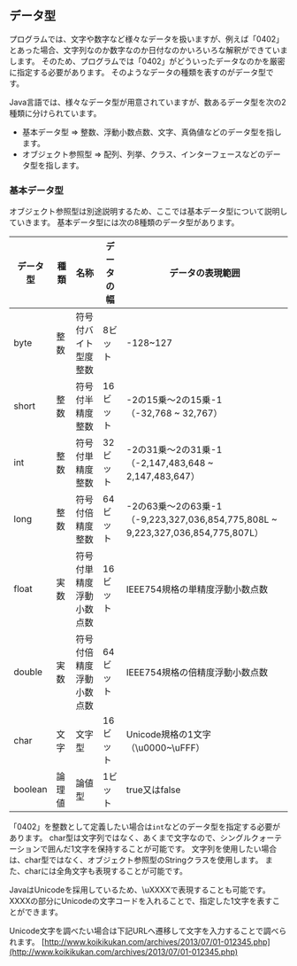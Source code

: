 ## データ型
プログラムでは、文字や数字など様々なデータを扱いますが、例えば「0402」とあった場合、文字列なのか数字なのか日付なのかいろいろな解釈ができていまします。
そのため、プログラムでは「0402」がどういったデータなのかを厳密に指定する必要があります。
そのようなデータの種類を表すのがデータ型です。

Java言語では、様々なデータ型が用意されていますが、数あるデータ型を次の2種類に分けられています。
* 基本データ型
 ⇒ 整数、浮動小数点数、文字、真偽値などのデータ型を指します。
* オブジェクト参照型
 ⇒ 配列、列挙、クラス、インターフェースなどのデータ型を指します。

### 基本データ型
オブジェクト参照型は別途説明するため、ここでは基本データ型について説明していきます。
基本データ型には次の8種類のデータ型があります。

| データ型 | 種類 | 名称 | データの幅 | データの表現範囲 |
|--------|------|-------|--------|-------|
|byte|整数|符号付バイト型度整数|8ビット|-128~127|
|short|整数|符号付半精度整数|16ビット|-2の15乗～2の15乗-1<br>（-32,768 ~ 32,767）|
|int|整数|符号付単精度整数|32ビット|-2の31乗～2の31乗-1<br>（-2,147,483,648 ~ 2,147,483,647）|
|long|整数|符号付倍精度整数|64ビット|-2の63乗～2の63乗-1<br>（-9,223,327,036,854,775,808L ~ 9,223,327,036,854,775,807L）|
|float|実数|符号付単精度浮動小数点数|16ビット|IEEE754規格の単精度浮動小数点数|
|double|実数|符号付倍精度浮動小数点数|64ビット|IEEE754規格の倍精度浮動小数点数|
|char|文字|文字型|16ビット|Unicode規格の1文字（\u0000~\uFFF）|
|boolean|論理値|論値型|1ビット|true又はfalse|


「0402」を整数として定義したい場合は`int`などのデータ型を指定する必要があります。
char型は文字列ではなく、あくまで文字なので、シングルクォーテーションで囲んだ1文字を保持することが可能です。
文字列を使用したい場合は、char型ではなく、オブジェクト参照型のStringクラスを使用します。
また、charには全角文字も表現することが可能です。

JavaはUnicodeを採用しているため、\uXXXXで表現することも可能です。
XXXXの部分にUnicodeの文字コードを入れることで、指定した1文字を表すことができます。


Unicode文字を調べたい場合は下記URLへ遷移して文字を入力することで調べられます。
[http://www.koikikukan.com/archives/2013/07/01-012345.php](http://www.koikikukan.com/archives/2013/07/01-012345.php)


